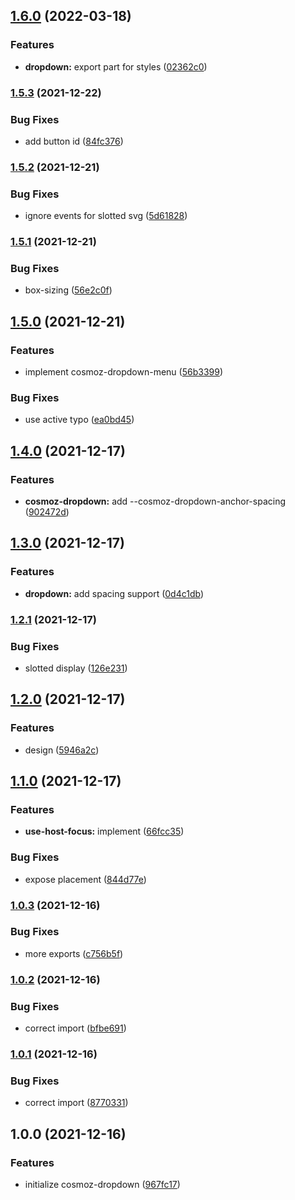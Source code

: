 ## [1.6.0](https://github.com/neovici/cosmoz-dropdown/compare/v1.5.3...v1.6.0) (2022-03-18)


### Features

* **dropdown:** export part for styles ([02362c0](https://github.com/neovici/cosmoz-dropdown/commit/02362c0e1f20cc03a6f4c70ba48c1bef7a671e01))

### [1.5.3](https://github.com/neovici/cosmoz-dropdown/compare/v1.5.2...v1.5.3) (2021-12-22)


### Bug Fixes

* add button id ([84fc376](https://github.com/neovici/cosmoz-dropdown/commit/84fc376c2ab61472e9cb6f310b3b8ec5665d52a9))

### [1.5.2](https://github.com/neovici/cosmoz-dropdown/compare/v1.5.1...v1.5.2) (2021-12-21)


### Bug Fixes

* ignore events for slotted svg ([5d61828](https://github.com/neovici/cosmoz-dropdown/commit/5d6182866f3c103314d6e2671e29fb75f1d260e7))

### [1.5.1](https://github.com/neovici/cosmoz-dropdown/compare/v1.5.0...v1.5.1) (2021-12-21)


### Bug Fixes

* box-sizing ([56e2c0f](https://github.com/neovici/cosmoz-dropdown/commit/56e2c0f50012f24813e397f9c1c34f3b32e656b1))

## [1.5.0](https://github.com/neovici/cosmoz-dropdown/compare/v1.4.0...v1.5.0) (2021-12-21)


### Features

* implement cosmoz-dropdown-menu ([56b3399](https://github.com/neovici/cosmoz-dropdown/commit/56b3399cde4b89ba899847c052d702c322956d28))


### Bug Fixes

* use active typo ([ea0bd45](https://github.com/neovici/cosmoz-dropdown/commit/ea0bd45cfaf4f284fb05badd9023e347bc5e884b))

## [1.4.0](https://github.com/neovici/cosmoz-dropdown/compare/v1.3.0...v1.4.0) (2021-12-17)


### Features

* **cosmoz-dropdown:** add --cosmoz-dropdown-anchor-spacing ([902472d](https://github.com/neovici/cosmoz-dropdown/commit/902472dbae6ba4f9de2d92bcc6346464aaee7538))

## [1.3.0](https://github.com/neovici/cosmoz-dropdown/compare/v1.2.1...v1.3.0) (2021-12-17)


### Features

* **dropdown:** add spacing support ([0d4c1db](https://github.com/neovici/cosmoz-dropdown/commit/0d4c1dbf0cbb75976709dff3d76385a17f5ad6ee))

### [1.2.1](https://github.com/neovici/cosmoz-dropdown/compare/v1.2.0...v1.2.1) (2021-12-17)


### Bug Fixes

* slotted display ([126e231](https://github.com/neovici/cosmoz-dropdown/commit/126e231e9ac6a6076727b9be76161c038b811e36))

## [1.2.0](https://github.com/neovici/cosmoz-dropdown/compare/v1.1.0...v1.2.0) (2021-12-17)


### Features

* design ([5946a2c](https://github.com/neovici/cosmoz-dropdown/commit/5946a2c55926f276aa1d100796012cb76819f60c))

## [1.1.0](https://github.com/neovici/cosmoz-dropdown/compare/v1.0.3...v1.1.0) (2021-12-17)


### Features

* **use-host-focus:** implement ([66fcc35](https://github.com/neovici/cosmoz-dropdown/commit/66fcc35efb615b74ef4add013c5706d0f75b6725))


### Bug Fixes

* expose placement ([844d77e](https://github.com/neovici/cosmoz-dropdown/commit/844d77ef261b7ea0600798f9687424fe727bae4e))

### [1.0.3](https://github.com/neovici/cosmoz-dropdown/compare/v1.0.2...v1.0.3) (2021-12-16)


### Bug Fixes

* more exports ([c756b5f](https://github.com/neovici/cosmoz-dropdown/commit/c756b5fb33966d5aee676021cb59c3a3ca312bdb))

### [1.0.2](https://github.com/neovici/cosmoz-dropdown/compare/v1.0.1...v1.0.2) (2021-12-16)


### Bug Fixes

* correct import ([bfbe691](https://github.com/neovici/cosmoz-dropdown/commit/bfbe6914635240a6001e2f5b0faca0e63a76c627))

### [1.0.1](https://github.com/neovici/cosmoz-dropdown/compare/v1.0.0...v1.0.1) (2021-12-16)


### Bug Fixes

* correct import ([8770331](https://github.com/neovici/cosmoz-dropdown/commit/87703319eb51fa13f353c2c8489ac3becb264d60))

## 1.0.0 (2021-12-16)


### Features

* initialize cosmoz-dropdown ([967fc17](https://github.com/neovici/cosmoz-dropdown/commit/967fc173ce66ba0f190fa024455309d384f41c7b))
